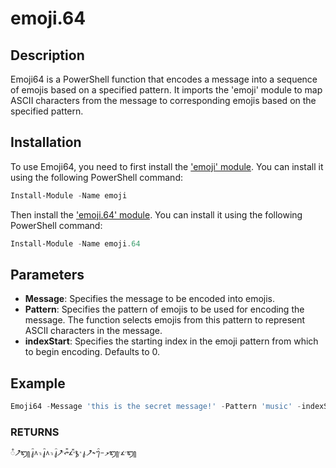 # emoji.64

## Description

Emoji64 is a PowerShell function that encodes a message into a sequence of emojis based on a specified pattern. It imports the 'emoji' module to map ASCII characters from the message to corresponding emojis based on the specified pattern.

## Installation

To use Emoji64, you need to first install the ['emoji' module](https://github.com/StartAutomating/Emoji). You can install it using the following PowerShell command:

```powershell
Install-Module -Name emoji
```

Then install the ['emoji.64' module](https://github.com/Unit-259/emoji.64). You can install it using the following PowerShell command:

```powershell
Install-Module -Name emoji.64
```

## Parameters

- **Message**: Specifies the message to be encoded into emojis.
- **Pattern**: Specifies the pattern of emojis to be used for encoding the message. The function selects emojis from this pattern to represent ASCII characters in the message.
- **indexStart**: Specifies the starting index in the emoji pattern from which to begin encoding. Defaults to 0.

## Example

```powershell
Emoji64 -Message 'this is the secret message!' -Pattern 'music' -indexStart 2
```

### RETURNS

```powershell
᭭𝀍᭩᭣᭱᭴𝂚᭣᭱᭴𝂚᭣᭯𝀍𝃫᭧᭱᭻𝃭᭪᭱᭨𝃭᭣𝂅𝀍᭺᭢᭱᭸𝀑᭩𝃮᭻𝃫᭩
```
